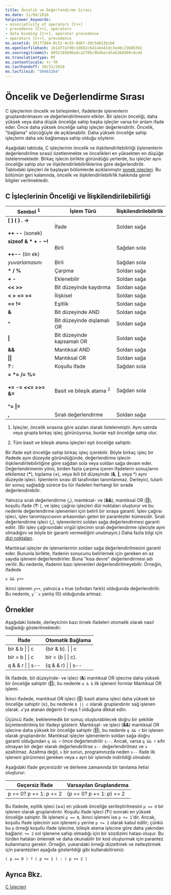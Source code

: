 ```yaml
---
title: Öncelik ve Değerlendirme Sırası
ms.date: 11/04/2016
helpviewer_keywords:
- associativity of operators [C++]
- precedence [C++], operators
- data binding [C++], operator precedence
- operators [C++], precedence
ms.assetid: 201f7864-0c51-4c55-9d6f-39c5d013bcb0
ms.openlocfilehash: 1b14f7a7d0c1d682c641ab441dc3e40c23688392
ms.sourcegitcommit: 6052185696adca270bc9bdbec45a626dd89cdcdd
ms.translationtype: MT
ms.contentlocale: tr-TR
ms.lasthandoff: 10/31/2018
ms.locfileid: "50463264"
---
```

# <a name="precedence-and-order-of-evaluation"></a>Öncelik ve Değerlendirme Sırası

C işleçlerinin öncelik ve birleşimleri, ifadelerde işlenenlerin gruplandırılmasını ve değerlendirilmesini etkiler. Bir işlecin önceliği, daha yüksek veya daha düşük önceliğe sahip başka işleçler varsa bir anlam ifade eder. Önce daha yüksek önceliğe sahip işleçler değerlendirilir. Öncelik, "bağlama" sözcüğüyle de açıklanabilir. Daha yüksek önceliğe sahip işleçlerin daha sıkı bağlamaya sahip olduğu söylenir.

Aşağıdaki tabloda, C işleçlerinin öncelik ve ilişkilendirilebilirliği (işlenenlerin değerlendirilme sırası) özetlenmekte ve öncelikleri en yüksekten en düşüğe listelenmektedir. Birkaç işlecin birlikte göründüğü yerlerde, bu işleçler aynı önceliğe sahip olur ve ilişkilendirilebilirliklerine göre değerlendirilir. Tablodaki işleçleri ile başlayan bölümlerde açıklanmıştır [sonek işleçleri](../c-language/postfix-operators.md). Bu bölümün geri kalanında, öncelik ve ilişkilendirilebilirlik hakkında genel bilgiler verilmektedir.

## <a name="precedence-and-associativity-of-c-operators"></a>C İşleçlerinin Önceliği ve İlişkilendirilebilirliği

|Sembol <sup>1</sup>|İşlem Türü|İlişkilendirilebilirlik|
|-------------|-----------------------|-------------------|
|**\[ ] ( ) . ->**<br /><br />**++** **--** (sonek)|İfade|Soldan sağa|
**sizeof & \* + - ~!**<br /><br />**++--** (ön ek)|Birli|Sağdan sola|
|*yuvarlamasını*|Birli|Sağdan sola|
|**\* / %**|Çarpma|Soldan sağa|
|**+ -**|Eklenebilir|Soldan sağa|
|**\<\< >>**|Bit düzeyinde kaydırma|Soldan sağa|
|**\< > \<= >=**|İlişkisel|Soldan sağa|
|**== !=**|Eşitlik|Soldan sağa|
|**&**|Bit düzeyinde AND|Soldan sağa|
|**^**|Bit düzeyinde dışlamalı OR|Soldan sağa|
|**&#124;**|Bit düzeyinde kapsamalı OR|Soldan sağa|
|**&&**|Mantıksal AND|Soldan sağa|
|**&#124;&#124;**|Mantıksal OR|Soldan sağa|
|**? :**|Koşullu ifade|Sağdan sola|
|**= \*= /= %=**<br /><br /> **+= -= \<\<= >>= &=**<br /><br /> **^= &#124;=**|Basit ve bileşik atama <sup>2</sup>|Sağdan sola|
|**,**|Sıralı değerlendirme|Soldan sağa|

1. İşleçler, öncelik sırasına göre azalan olarak listelenmiştir. Aynı satırda veya grupta birkaç işleç görünüyorsa, bunlar eşit önceliğe sahip olur.

1. Tüm basit ve bileşik atama işleçleri eşit önceliğe sahiptir.

Bir ifade eşit önceliğe sahip birkaç işleç içerebilir. Böyle birkaç işleç bir ifadede aynı düzeyde göründüğünde, değerlendirme işlecin ilişkilendirilebilirliğine göre sağdan sola veya soldan sağa devam eder. Değerlendirmenin yönü, birden fazla çarpma içeren ifadelerin sonuçlarını etkilemez (<strong>\*</strong>), toplama (**+**), veya ikili bit düzeyinde (**&**, **&#124;**, veya **^**) aynı düzeyde işleci. İşlemlerin sırası dil tarafından tanımlanmaz. Derleyici, tutarlı bir sonuç sağladığı sürece bu tür ifadeleri herhangi bir sırada değerlendirebilir.

Yalnızca sıralı değerlendirme (**,**), mantıksal- ve (**&&**), mantıksal OR (**||**), koşullu ifade (**?:** ), ve işleç çağrısı işleçleri dizi noktaları oluşturur ve bu nedenle değerlendirme işlenenleri için belirli bir sıraya garanti. İşlev çağrısı işleci, işlev tanımlayıcısının arkasından gelen bir parantezler kümesidir. Sıralı değerlendirme işleci (**,**), işlenenlerini soldan sağa değerlendirmesi garanti edilir. (Bir işlev çağrısındaki virgül işlecinin sıralı değerlendirme işleciyle aynı olmadığını ve böyle bir garanti vermediğini unutmayın.) Daha fazla bilgi için [dizi noktaları](../c-language/c-sequence-points.md).

Mantıksal işleçler de işlenenlerinin soldan sağa değerlendirilmesini garanti eder. Bununla birlikte, ifadenin sonucunu belirlemek için gereken en az sayıda işleneni değerlendirirler. Buna "kısa devre" değerlendirmesi adı verilir. Bu nedenle, ifadenin bazı işlenenleri değerlendirilmeyebilir. Örneğin, ifadede

`x && y++`

ikinci işlenen `y++`, yalnızca `x` true (sıfırdan farklı) olduğunda değerlendirilir. Bu nedenle, `y``x` yanlış (0) olduğunda artmaz.

## <a name="examples"></a>Örnekler

Aşağıdaki listede, derleyicinin bazı örnek ifadeleri otomatik olarak nasıl bağladığı gösterilmektedir:

|İfade|Otomatik Bağlama|
|----------------|-----------------------|
|bir & b &#124; &#124; c|(bir & b). &#124; &#124; c|
|bir = b &#124; &#124; c|bir = (b &#124; &#124; c).|
|q & & r &#124; &#124; s--|(q & & r) &#124; &#124; s--|

İlk ifadede, bit düzeyinde- ve işleci (**&**) mantıksal OR işlecine daha yüksek bir önceliğe sahiptir (**||**), bu nedenle `a & b` ilk işleneni formlar Mantıksal OR işlemi.

İkinci ifadede, mantıksal OR işleci (**||**) basit atama işleci daha yüksek bir önceliğe sahiptir (**=**), bu nedenle `b || c` olarak gruplandırılır sağ işlenen olarak. `a`'ya atanan değerin 0 veya 1 olduğuna dikkat edin.

Üçüncü ifade, beklenmedik bir sonuç oluşturabilecek doğru bir şekilde biçimlendirilmiş bir ifadeyi gösterir. Mantıksal- ve işleci (**&&**) mantıksal OR işlecine daha yüksek bir önceliğe sahiptir (**||**), bu nedenle `q && r` bir işlenen olarak gruplandırılır. Mantıksal işleçler işlenenlerin soldan sağa doğru garanti olduğundan `q && r` önce değerlendirilir `s--`. Ancak, varsa `q && r` sıfır olmayan bir değer olarak değerlendirilirse `s--` değerlendirilmez ve `s` azaltılmaz. Azaltma değil, `s` bir sorun, programınızda neden `s--` ifade ilk işleneni görünmesi gereken veya `s` ayrı bir işlemde indirildiği olmalıdır.

Aşağıdaki ifade geçersizdir ve derleme zamanında bir tanılama iletisi oluşturur:

|Geçersiz İfade|Varsayılan Gruplandırma|
|------------------------|----------------------|
|p == 0? p += 1: p += 2|(p == 0? p += 1: p) += 2|

Bu ifadede, eşitlik işleci (**==**) en yüksek önceliğe serileştirilmesini `p == 0` bir işlenen olarak gruplandırılır. Koşullu ifade işleci (**?:**) sonraki en yüksek önceliğe sahiptir. İlk işleneni `p == 0`, ikinci işleneni ise `p += 1`'dir. Ancak, koşullu ifade işlecinin son işleneni `p` yerine `p += 2` olarak kabul edilir; çünkü bu `p` örneği koşullu ifade işlecine, bileşik atama işlecine göre daha yakından bağlanır. `+= 2` sol işlenene sahip olmadığı için bir sözdizimi hatası oluşur. Bu türden hataları önlemek ve daha okunabilir bir kod oluşturmak için parantez kullanmanız gerekir. Örneğin, yukarıdaki örneği düzeltmek ve netleştirmek için parantezleri aşağıda gösterildiği gibi kullanabilirsiniz:

`( p == 0 ) ? ( p += 1 ) : ( p += 2 )`

## <a name="see-also"></a>Ayrıca Bkz.

[C İşleçleri](../c-language/c-operators.md)
